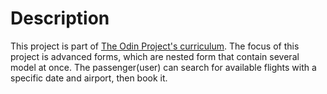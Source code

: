 # Description
This project is part of [The Odin Project's curriculum](https://www.theodinproject.com/lessons/ruby-on-rails-flight-booker). The focus of this project is advanced forms, which are nested form that contain several model at once. The passenger(user) can search for available flights with a specific date and airport, then book it.
